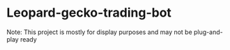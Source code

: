 # Leopard-gecko-trading-bot

Note: This project is mostly for display purposes and may not be plug-and-play ready
